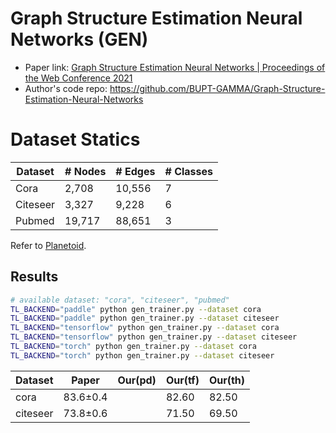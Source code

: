 # Graph Structure Estimation Neural Networks (GEN)

- Paper link: [Graph Structure Estimation Neural Networks | Proceedings of the Web Conference 2021](https://dl.acm.org/doi/10.1145/3442381.3449952)
- Author's code repo: https://github.com/BUPT-GAMMA/Graph-Structure-Estimation-Neural-Networks

# Dataset Statics

| Dataset  | # Nodes | # Edges | # Classes |
| -------- | ------- | ------- | --------- |
| Cora     | 2,708   | 10,556  | 7         |
| Citeseer | 3,327   | 9,228   | 6         |
| Pubmed   | 19,717  | 88,651  | 3         |

Refer to [Planetoid](https://gammagl.readthedocs.io/en/latest/api/gammagl.datasets.html#gammagl.datasets.Planetoid).

Results
-------

```bash
# available dataset: "cora", "citeseer", "pubmed"
TL_BACKEND="paddle" python gen_trainer.py --dataset cora
TL_BACKEND="paddle" python gen_trainer.py --dataset citeseer
TL_BACKEND="tensorflow" python gen_trainer.py --dataset cora 
TL_BACKEND="tensorflow" python gen_trainer.py --dataset citeseer
TL_BACKEND="torch" python gen_trainer.py --dataset cora
TL_BACKEND="torch" python gen_trainer.py --dataset citeseer
```

| Dataset  | Paper    | Our(pd) | Our(tf) | Our(th) |
| -------- | -------- | ------- | ------- | ------- |
| cora     | 83.6±0.4 |         | 82.60   | 82.50   |
| citeseer | 73.8±0.6 |         | 71.50   | 69.50   |
